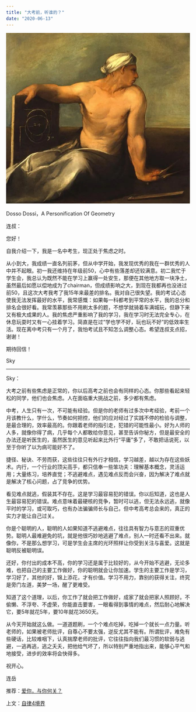 ```yaml
---
title: "大考前，听谁的？"
date: "2020-06-13"
---
```


  

![连岳文章](images/连岳文章picture-18.jpg)

Dosso Dossi，A Personification Of Geometry

  

连叔：  

  

您好！

  

自我介绍一下，我是一名中考生，现正处于焦虑之时。

  

从小到大，我成绩一直名列前茅，但从中学开始，我发现优秀的我在一群优秀的人中并不起眼。初一我还维持在年级前50，心中有些落差却还较满意。初二我忙于学生会，我总认为既然不能在学习上赢得一处安生，那便在其他地方取一块净土，虽然最后如愿以偿地成为了chairman，但成绩影响之大，到现在我都再也没进过前50，且这次大考我考了我15年来最差的排名。我对自己很失望。我的考试心态使我无法发挥最好的水平，我常感慨：如果每一科都考到平常的水平，我的总分和排名会很好看。我常羡慕那些不用刷太多的题，不想学就骑着车满城玩，但静下来又有极大成果的人。我的焦虑严重影响了我的学习，我在学习时无法完全专心，在休息玩耍时又有一心挂着学习。简直是在过“学也学不好，玩也玩不好”的低效率生活。现在离中考只有一个月了，我怕考试且不知怎么调整心态。希望连叔支点招，谢谢！

  

期待回信！

  

Sky

  

* * *

  

Sky：

  

大考之前有些焦虑是正常的，你以后高考之前也会有同样的心态。你那些看起来轻松的同学，他们也会焦虑。人在面临重大挑战之前，多少都有焦虑。

  

中考，人生只有一次，不可能有经验。但是你的老师有过多次中考经验，考前一个月该教什么，学什么，节奏如何把控，他们的应对经过了实践不停的检验与调整，是最合理的，效率最高的。你跟着老师的指引走，犯错的可能性最小。好为人师的人多，就像你得了病，几乎每个人都敢给你意见，甚至告诉你秘方，但是最安全的办法还是听医生的，虽然医生的意见听起来比外行“平庸”多了，不敢把话说死，以至于你听了以为病可能好不了。

  

捷径、秘诀、不劳而获，这些往往只有外行才相信，学习越差，越以为存在这些妖术。内行，一个行业的顶尖高手，都只信奉一些笨功夫：理解基本概念，灵活运用；大量练习，培养直觉；不逃避难点，遇见难点反而会兴奋，因为解决了难点就是解决了核心问题，占了竞争的优势。

  

看见难点就逃，假装其不存在。这是学习最容易犯的错误。你以后知道，这也是人生最容易犯的错误。难点意味着最硬核的竞争，暂时可以逃，但无法永远逃，就像平时的学习，或可取巧，也有办法骗骗师长与自己，但中考高考总会来的，真正的实力才能让自己过关。

  

你是个聪明的人，聪明的人如果知道不逃避难点，往往具有智力与意志的双重优势。聪明人最难避免的坑，就是他很巧妙地逃避了难点，别人一时还看不出来。就像你，不是那么想学习，可是学生会主席的光环照样让你受到关注与喜爱。这就是聪明反被聪明误。

  

还好，你付出的成本不高，你的学习还是属于比较好的，从今开始不逃避，无论多难，也把自己的主要工作做好，你的聪明就会让你加速。学生的主要工作是学习，学习好了，其他的好，锦上添花，才有价值。学习不用力，靠别的获得关注，终究是旁门左道，美梦一场，醒了更难受。

  

知道了这个道理，以后，你工作了就会把工作做好，成家了就会把家人照顾好。不偷懒、不浮夸、不虚荣，你能直击要害，一眼看得到事情的难点，然后耐心地解决它，要5年就花5年，要10年就花3650天。

  

从今天开始就这么做。一道道题刷，一个个难点吃掉，吃掉一个就长一点力量。听老师的，如果被老师批评，自尊心不要太强，逆反尤其不能有。所谓批评，难免有些硬话，比较难咽下，认真揣摩老师的批评，它往往指向我们最习惯的软弱与逃避，一逃再逃，逃之夭夭，把他给气坏了，所以特别严重地指出来，能够心平气和地接受，进步的效率将会快得多。

  

祝开心。

  

连岳

  

推荐：[爱你，与你何关？](http://mp.weixin.qq.com/s?__biz=MjM5NDU0Mjk2MQ==&mid=2651641090&idx=1&sn=4d65c0d89a045464610a37569f5a8538&chksm=bd7e511c8a09d80a1218528a1af6acc3750a9d7382f7bd7c770311b0e0003fb7927f52a6d1dc&scene=21#wechat_redirect)  

上文：[自律4境界](http://mp.weixin.qq.com/s?__biz=MjM5NDU0Mjk2MQ==&mid=2651641885&idx=1&sn=eff60c1a3274453eeed64c26a4bce66e&chksm=bd7e5c038a09d5156799ce799463a00c2ea3a9df3f3e5d96a7ba44887d6cf5c4a337aa0e072b&scene=21#wechat_redirect)

